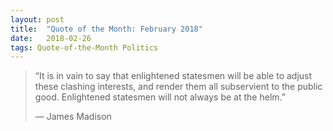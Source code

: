 ```yaml
---
layout:	post
title:	"Quote of the Month: February 2018"
date:	2018-02-26
tags: Quote-of-the-Month Politics
---
```


  
> “It is in vain to say that enlightened statesmen will be able to adjust these clashing interests, and render them all subservient to the public good. Enlightened statesmen will not always be at the helm.”
> 
>  — James Madison  